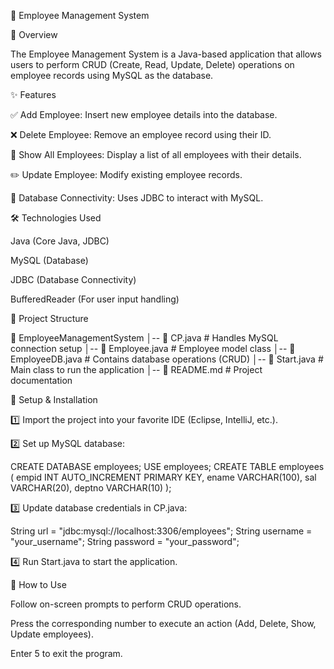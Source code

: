 🏢 Employee Management System

📌 Overview

The Employee Management System is a Java-based application that allows users to perform CRUD (Create, Read, Update, Delete) operations on employee records using MySQL as the database.

✨ Features

✅ Add Employee: Insert new employee details into the database.

❌ Delete Employee: Remove an employee record using their ID.

📜 Show All Employees: Display a list of all employees with their details.

✏️ Update Employee: Modify existing employee records.

🔌 Database Connectivity: Uses JDBC to interact with MySQL.

🛠️ Technologies Used

Java (Core Java, JDBC)

MySQL (Database)

JDBC (Database Connectivity)

BufferedReader (For user input handling)

📂 Project Structure

📂 EmployeeManagementSystem
│-- 📄 CP.java           # Handles MySQL connection setup
│-- 📄 Employee.java     # Employee model class
│-- 📄 EmployeeDB.java   # Contains database operations (CRUD)
│-- 📄 Start.java        # Main class to run the application
│-- 📄 README.md         # Project documentation

🚀 Setup & Installation

1️⃣ Import the project into your favorite IDE (Eclipse, IntelliJ, etc.).

2️⃣ Set up MySQL database:

CREATE DATABASE employees;
USE employees;
CREATE TABLE employees (
    empid INT AUTO_INCREMENT PRIMARY KEY,
    ename VARCHAR(100),
    sal VARCHAR(20),
    deptno VARCHAR(10)
);

3️⃣ Update database credentials in CP.java:

String url = "jdbc:mysql://localhost:3306/employees";
String username = "your_username";
String password = "your_password";

4️⃣ Run Start.java to start the application.

🎯 How to Use

Follow on-screen prompts to perform CRUD operations.

Press the corresponding number to execute an action (Add, Delete, Show, Update employees).

Enter 5 to exit the program.
